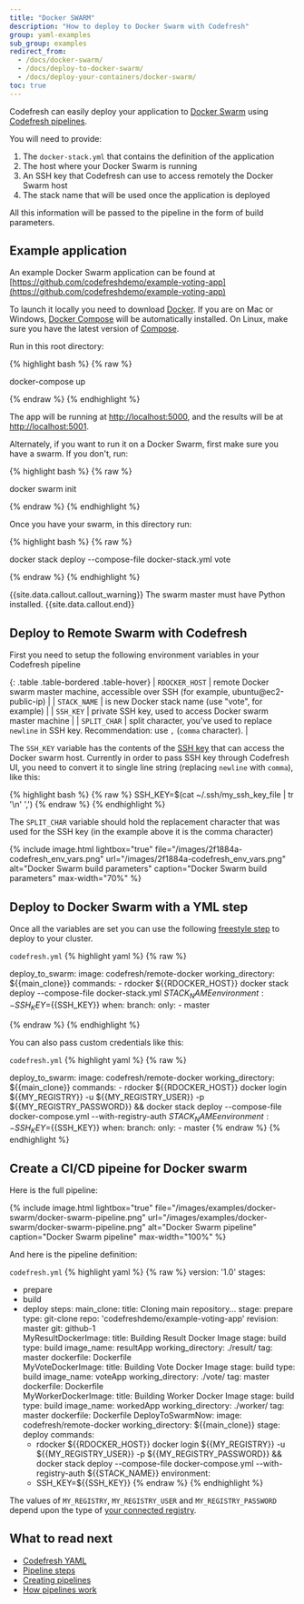 ```yaml
---
title: "Docker SWARM"
description: "How to deploy to Docker Swarm with Codefresh"
group: yaml-examples
sub_group: examples
redirect_from:
  - /docs/docker-swarm/
  - /docs/deploy-to-docker-swarm/
  - /docs/deploy-your-containers/docker-swarm/
toc: true
---
```


Codefresh can easily deploy your application to [Docker Swarm](https://docs.docker.com/engine/swarm/) using [Codefresh pipelines]({{site.baseurl}}/docs/configure-ci-cd-pipeline/pipelines/).

You will need to provide:

1. The `docker-stack.yml` that contains the definition of the application
1. The host where your Docker Swarm is running
1. An SSH key that Codefresh can use to access remotely the Docker Swarm host
1. The stack name that will be used once the application is deployed

All this information will be passed to the pipeline in the form of build parameters.


## Example application

An example Docker Swarm application can be found at [https://github.com/codefreshdemo/example-voting-app](https://github.com/codefreshdemo/example-voting-app)

To launch it locally you need to download [Docker](https://www.docker.com/products/overview). If you are on Mac or Windows, [Docker Compose](https://docs.docker.com/compose) will be automatically installed. On Linux, make sure you have the latest version of [Compose](https://docs.docker.com/compose/install/).


Run in this root directory:

{% highlight bash %}
{% raw %}

docker-compose up

{% endraw %}
{% endhighlight %}

The app will be running at [http://localhost:5000](http://localhost:5000), and the results will be at [http://localhost:5001](http://localhost:5001).

Alternately, if you want to run it on a Docker Swarm, first make sure you have a swarm. If you don't, run:

{% highlight bash %}
{% raw %}

docker swarm init

{% endraw %}
{% endhighlight %}

Once you have your swarm, in this directory run:

{% highlight bash %}
{% raw %}

docker stack deploy --compose-file docker-stack.yml vote

{% endraw %}
{% endhighlight %}

{{site.data.callout.callout_warning}}
The swarm master must have Python installed.
{{site.data.callout.end}}

## Deploy to Remote Swarm with Codefresh

First you need to setup the following environment variables in your Codefresh pipeline

{: .table .table-bordered .table-hover}
| `RDOCKER_HOST`       | remote Docker swarm master machine, accessible over SSH (for example, ubuntu@ec2-public-ip)                    |
| `STACK_NAME`         | is new Docker stack name (use \"vote\", for example)                                                           |
| `SSH_KEY`            | private SSH key, used to access Docker swarm master machine                                                    |
| `SPLIT_CHAR`         | split character, you've used to replace `newline` in SSH key. Recommendation: use `,` (`comma` character).     |

The `SSH_KEY` variable has the contents of the [SSH key](https://www.ssh.com/ssh/public-key-authentication) that can access the Docker swarm host. Currently in order to pass SSH key through Codefresh UI, you need to convert it to single line string (replacing `newline` with `comma`), like this:

{% highlight bash %}
{% raw %}
SSH_KEY=$(cat ~/.ssh/my_ssh_key_file | tr '\n' ',')
{% endraw %}
{% endhighlight %}

The `SPLIT_CHAR` variable should hold the replacement character that was used for the SSH key (in the example above it is the comma character)

{% include image.html 
lightbox="true" 
file="/images/2f1884a-codefresh_env_vars.png" 
url="/images/2f1884a-codefresh_env_vars.png"
alt="Docker Swarm build parameters"
caption="Docker Swarm build parameters"
max-width="70%"
%}


## Deploy to Docker Swarm with a YML step

Once all the variables are set you can use the following [freestyle step]({{site.baseurl}}/docs/codefresh-yaml/steps/freestyle/) to deploy to your cluster.

  `codefresh.yml`
{% highlight yaml %}
{% raw %}

deploy_to_swarm:
    image: codefresh/remote-docker
    working_directory: ${{main_clone}}
    commands:
      - rdocker ${{RDOCKER_HOST}} docker stack deploy --compose-file docker-stack.yml ${{STACK_NAME}}
    environment:
      - SSH_KEY=${{SSH_KEY}}
    when:
      branch:
        only:
          - master

{% endraw %}
{% endhighlight %}

You can also pass custom credentials like this:

  `codefresh.yml`
{% highlight yaml %}
{% raw %}

deploy_to_swarm:
    image: codefresh/remote-docker
    working_directory: ${{main_clone}}
    commands:
      - rdocker ${{RDOCKER_HOST}} docker login ${{MY_REGISTRY}} -u ${{MY_REGISTRY_USER}} -p ${{MY_REGISTRY_PASSWORD}} \&\& docker stack deploy --compose-file docker-compose.yml --with-registry-auth ${{STACK_NAME}}
    environment:
      - SSH_KEY=${{SSH_KEY}}
    when:
      branch:
        only:
          - master
{% endraw %}
{% endhighlight %}






## Create a CI/CD pipeine for Docker swarm

Here is the full pipeline:

{% include 
image.html 
lightbox="true" 
file="/images/examples/docker-swarm/docker-swarm-pipeline.png" 
url="/images/examples/docker-swarm/docker-swarm-pipeline.png"
alt="Docker Swarm pipeline" 
caption="Docker Swarm pipeline"
max-width="100%"
%}

And here is the pipeline definition:

 `codefresh.yml`
{% highlight yaml %}
{% raw %}
version: '1.0'
stages:
  - prepare   
  - build
  - deploy
steps:
  main_clone:
    title: Cloning main repository...
    stage: prepare
    type: git-clone
    repo: 'codefreshdemo/example-voting-app'
    revision: master
    git: github-1    
  MyResultDockerImage:
    title: Building Result Docker Image
    stage: build
    type: build
    image_name: resultApp
    working_directory: ./result/
    tag: master
    dockerfile: Dockerfile  
  MyVoteDockerImage:
    title: Building Vote Docker Image
    stage: build
    type: build
    image_name: voteApp
    working_directory: ./vote/
    tag: master
    dockerfile: Dockerfile  
  MyWorkerDockerImage:
    title: Building Worker Docker Image
    stage: build
    type: build
    image_name: workedApp
    working_directory: ./worker/
    tag: master
    dockerfile: Dockerfile 
  DeployToSwarmNow:
    image: codefresh/remote-docker
    working_directory: ${{main_clone}}
    stage: deploy
    commands:
      - rdocker ${{RDOCKER_HOST}} docker login ${{MY_REGISTRY}} -u ${{MY_REGISTRY_USER}} -p ${{MY_REGISTRY_PASSWORD}} \&\& docker stack deploy --compose-file docker-compose.yml --with-registry-auth ${{STACK_NAME}}
    environment:
      - SSH_KEY=${{SSH_KEY}}
{% endraw %}
{% endhighlight %}

The values of `MY_REGISTRY`, `MY_REGISTRY_USER` and `MY_REGISTRY_PASSWORD` depend upon the type of [your connected registry]({{site.baseurl}}/docs/docker-registries/external-docker-registries/).

## What to read next

* [Codefresh YAML]({{site.baseurl}}/docs/codefresh-yaml/what-is-the-codefresh-yaml/)
* [Pipeline steps]({{site.baseurl}}/docs/codefresh-yaml/steps/)
* [Creating pipelines]({{site.baseurl}}/docs/configure-ci-cd-pipeline/pipelines/)
* [How pipelines work]({{site.baseurl}}/docs/configure-ci-cd-pipeline/introduction-to-codefresh-pipelines/)


     




